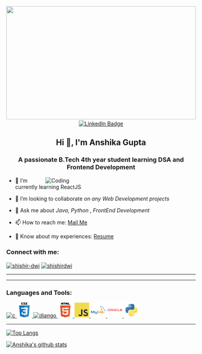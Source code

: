
<div id="header" align="center">
        <img src="https://media4.giphy.com/media/RbDKaczqWovIugyJmW/giphy.gif" width="100%" height="300"/>
</div>
<div id="badges1" align="center">
        <a href="https://www.linkedin.com/in/anshika-gupta-627746221/">
          <img src="https://img.shields.io/badge/LinkedIn-blue?style=for-the-badge&logo=linkedin&logoColor=white" alt="LinkedIn Badge"/>
        </a>
        
</div

 ---


<h2 align="center"> Hi 👋, I'm Anshika Gupta</h2>
<h3 align="center">A passionate B.Tech 4th year student learning DSA and Frontend Development</h3>
<img align="right" alt="Coding" width="400" src="https://i.pinimg.com/originals/54/e3/7d/54e37d8074ebcde1d96c77d7b2a7f310.gif">

- 🌱 I’m currently learning  ReactJS

- 👯 I’m looking to collaborate on  *any Web Development projects*

- 💬 Ask me about  *Java, Python , FrontEnd Development*

- :mailbox: How to reach me: <a href="mailto:anshi1612gupta@gmail.com">Mail Me</a>

- 📄 Know about my experiences: [Resume](https://drive.google.com/file/d/1QOwbo9-5MAlY0f69pb19IrhNrW51u_b5/view?usp=sharing)

<h3 align="left">Connect with me:</h3>
<p align="left">
<a href="https://www.linkedin.com/in/anshika-gupta-627746221/" target="blank"><img align="center" src="https://raw.githubusercontent.com/rahuldkjain/github-profile-readme-generator/master/src/images/icons/Social/linked-in-alt.svg" alt="shishir-dwi" height="30" width="40" /></a>
<a href="https://leetcode.com/anshikaa_gupta_/" target="blank"><img align="center" src="https://th.bing.com/th/id/OIP.KW_pl0IHXM60t95-F0Vw_wHaD4?pid=ImgDet&rs=1" alt="shishirdwi" height="30" width="40" /></a>

</p>

---


---
<h3 align="left">Languages and Tools:</h3>
<p align="left"> <a href="https://www.javatpoint.com/java-tutorial" target="_blank" rel="noreferrer"> <img src="https://miro.medium.com/max/4000/0*bpt3hdn8q6Xw4MOZ.png" alt="c" width="40" height="40"/> </a> <a href="https://www.w3schools.com/css/" target="_blank" rel="noreferrer"> <img src="https://raw.githubusercontent.com/devicons/devicon/master/icons/css3/css3-original-wordmark.svg" alt="css3" width="40" height="40"/> </a>  <a href="https://www.djangoproject.com/" target="_blank" rel="noreferrer"> <img src="https://cdn.worldvectorlogo.com/logos/django.svg" alt="django" width="40" height="40"/> </a>  <a href="https://www.w3.org/html/" target="_blank" rel="noreferrer"> <img src="https://raw.githubusercontent.com/devicons/devicon/master/icons/html5/html5-original-wordmark.svg" alt="html5" width="40" height="40"/> </a> <a href="https://developer.mozilla.org/en-US/docs/Web/JavaScript" target="_blank" rel="noreferrer"> <img src="https://raw.githubusercontent.com/devicons/devicon/master/icons/javascript/javascript-original.svg" alt="javascript" width="40" height="40"/> </a> <a href="https://www.mysql.com/" target="_blank" rel="noreferrer"> <img src="https://raw.githubusercontent.com/devicons/devicon/master/icons/mysql/mysql-original-wordmark.svg" alt="mysql" width="40" height="40"/> </a> <a href="https://www.oracle.com/" target="_blank" rel="noreferrer"> <img src="https://raw.githubusercontent.com/devicons/devicon/master/icons/oracle/oracle-original.svg" alt="oracle" width="40" height="40"/> </a> <a href="https://www.python.org" target="_blank" rel="noreferrer"> <img src="https://raw.githubusercontent.com/devicons/devicon/master/icons/python/python-original.svg" alt="python" width="40" height="40"/> </a>   </p>

---
<!-- <p><img align="left" src="https://camo.githubusercontent.com/1465914259544db998bc8a47350349c0775edda434aa08cb71c3656e5edc2306/68747470733a2f2f6769746875622d726561646d652d73746174732e76657263656c2e6170702f6170692f746f702d6c616e67732f3f757365726e616d653d616e7368696b61313631267468656d653d6461726b26686964655f626f726465723d66616c736526696e636c7564655f616c6c5f636f6d6d6974733d66616c736526636f756e745f707269766174653d66616c7365266c61796f75743d636f6d70616374" alt="anshika161" /></p> -->

<!-- <p><img align="center" src="https://camo.githubusercontent.com/d58319a0c569ee6bd27f015dd4acd2fb9cef59fcd59184b8ea3fefe88a2f6a40/68747470733a2f2f6769746875622d726561646d652d73746174732e76657263656c2e6170702f6170693f757365726e616d653d616e7368696b61313631267468656d653d6461726b26686964655f626f726465723d66616c736526696e636c7564655f616c6c5f636f6d6d6974733d66616c736526636f756e745f707269766174653d66616c7365" alt="anshika161" width="400"/></p> -->

[![Top Langs](https://camo.githubusercontent.com/1465914259544db998bc8a47350349c0775edda434aa08cb71c3656e5edc2306/68747470733a2f2f6769746875622d726561646d652d73746174732e76657263656c2e6170702f6170692f746f702d6c616e67732f3f757365726e616d653d616e7368696b61313631267468656d653d6461726b26686964655f626f726465723d66616c736526696e636c7564655f616c6c5f636f6d6d6974733d66616c736526636f756e745f707269766174653d66616c7365266c61796f75743d636f6d70616374)](https://github.com/anuraghazra/github-readme-stats)

[![Anshika's github stats](https://camo.githubusercontent.com/d58319a0c569ee6bd27f015dd4acd2fb9cef59fcd59184b8ea3fefe88a2f6a40/68747470733a2f2f6769746875622d726561646d652d73746174732e76657263656c2e6170702f6170693f757365726e616d653d616e7368696b61313631267468656d653d6461726b26686964655f626f726465723d66616c736526696e636c7564655f616c6c5f636f6d6d6974733d66616c736526636f756e745f707269766174653d66616c7365)](https://github.com/anuraghazra/github-readme-stats)
